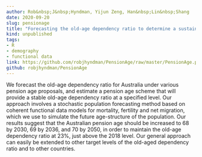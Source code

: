 ```yaml
---
author: Rob&nbsp;J&nbsp;Hyndman, Yijun Zeng, Han&nbsp;Lin&nbsp;Shang
date: 2020-09-20
slug: pensionage
title: "Forecasting the old-age dependency ratio to determine a sustainable pension age"
kind: unpublished
tags:
- R
- demography
- functional data
link: https://github.com/robjhyndman/PensionAge/raw/master/PensionAge.pdf
github: robjhyndman/PensionAge
---
```


We forecast the old-age dependency ratio for Australia under various pension age proposals, and estimate a pension age scheme that will provide a stable old-age dependency ratio at a specified level. Our approach involves a stochastic population forecasting method based on coherent functional data models for mortality, fertility and net migration, which we use to simulate the future age-structure of the population. Our results suggest that the Australian pension age should be increased to 68 by 2030, 69 by 2036, and 70 by 2050, in order to maintain the old-age dependency ratio at 23%, just above the 2018 level. Our general approach can easily be extended to other target levels of the old-aged dependency ratio and to other countries.

